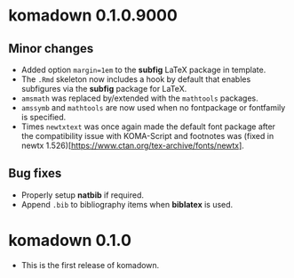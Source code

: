 # komadown 0.1.0.9000

## Minor changes
* Added option `margin=1em` to the **subfig** LaTeX package in template.
* The `.Rmd` skeleton now includes a hook by default that enables subfigures
via the **subfig** package for LaTeX.
* `amsmath` was replaced by/extended with the `mathtools` packages.
* `amssymb` and `mathtools` are now used when no fontpackage or fontfamily is
specified.
* Times `newtxtext` was once again made the default font package after the 
compatibility issue with KOMA-Script and footnotes was
(fixed in newtx 1.526)[https://www.ctan.org/tex-archive/fonts/newtx].

## Bug fixes
* Properly setup **natbib** if required.
* Append `.bib` to bibliography items when **biblatex** is used.

# komadown 0.1.0

* This is the first release of komadown.

